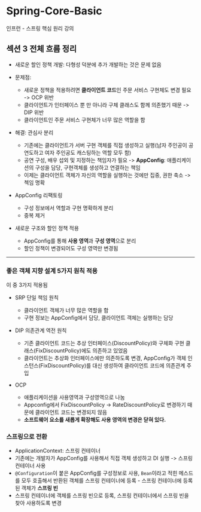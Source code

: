 # Spring-Core-Basic
인프런 - 스프링 핵심 원리 강의

## 섹션 3 전체 흐름 정리

* 새로운 할인 정책 개발: 다형성 덕분에 추가 개발하는 것은 문제 없음
* 문제점:
  - 새로운 정책을 적용하려면 **클라이언트 코드**인 주문 서비스 구현체도 변경 필요 -> OCP 위반
  - 클라이언트가 인터페이스 뿐 만 아니라 구체 클래스도 함께 의존했기 때문 -> DIP 위반
  - 클라이언트인 주문 서비스 구현체가 너무 많은 역할을 함
 
* 해결: 관심사 분리
  - 기존에는 클라이언트가 서버 구현 객체를 직접 생성하고 실행(남자 주인공이 공연도하고 여자 주인공도 캐스팅하는 역할 모두 함)
  - 공연 구성, 배우 섭외 및 지정하는 책임자가 필요 -> **AppConfig**: 애플리케이션의 구성을 담당, 구현객체를 생성하고 연결하는 책임
  - 이제는 클라이언트 객체가 자신의 역할을 실행하는 것에만 집중, 권한 축소 -> 첵임 명확
 
* AppConfig 리팩토링
  - 구성 정보에서 역할과 구현 명확하게 분리
  - 중복 제거
 
* 새로운 구조와 할인 정책 적용
  - AppConfig를 통해 **사용 영역**과 **구성 영역**으로 분리
  - 할인 정책이 변경되어도 구성 영역만 변경됨
 
- - -

### 좋은 객체 지향 설계 5가지 원칙 적용
이 중 3가지 적용됨

* SRP 단일 책임 원칙
  - 클라이언트 객체가 너무 많은 역할을 함
  - 구현 정보는 AppConfig에서 담당, 클라이언트 객체는 실행하는 담당
 
* DIP 의존관계 역전 원칙
  - 기존 클라이언트 코드는 추상 인터페이스(DiscountPolicy)와 구체화 구현 클래스(FixDiscountPolicy)에도 의존하고 있었음
  - 클라이언트는 추상화 인터페이스에만 의존하도록 변경, AppConfig가 객체 인스턴스(FixDiscountPolicy)를 대신 생성하여 클라이언트 코드에 의존관계 주입
 
* OCP
  - 애플리케이션을 사용영역과 구성영역으로 나눔
  - Appconfig에서 FixDiscountPolicy -> RateDiscountPolicy로 변경하기 때문에 클라이언트 코드는 변경되지 않음
  - **소프트웨어 요소를 새롭게 확장해도 사용 영역의 변경은 닫혀 있다.**


### 스프링으로 전환

* ApplicationContext: 스프링 컨테이너
* 기존에는 개발자가 AppConfig를 사용해서 직접 객체 생성하고 DI 실행 -> 스프링 컨테이너 사용
* ```@Configuration```이 붙은 AppConfig를 구성정보로 사용, ```Bean```이라고 적힌 메스드를 모두 호출해서 반환된 객체를 스프링 컨테이너에 등록 - 스프링 컨테이너에 등록된 객체가 **스프링 빈**
* 스프링 컨테이너에 객체를 스프링 빈으로 등록, 스프링 컨테이너에서 스프링 빈을 찾아 사용하도록 변경





